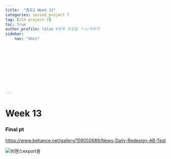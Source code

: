 ```yaml
---
title:  "졸프2 Week 13"
categories: second project 7
tag: [2th project-7]
toc: true
author_profile: false #왼쪽 프로필 ㅋㅕ/꺼두기
sidebar:
    nav: "docs"











---
```


# Week 13

### Final pt

https://www.behance.net/gallery/159050689/News-Daily-Redesign-AB-Test

![비핸스export용](../images/2022-12-13-first/비핸스export용.jpg)